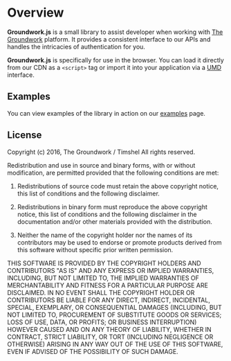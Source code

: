 # Overview

**Groundwork.js** is a small library to assist developer when working with [The Groundwork](https://thegroundwork.com) platform. It provides a consistent interface to our APIs and handles the intricacies of authentication for you.

**Groundwork.js** is specifically for use in the browser. You can load it directly from our CDN as a `<script>` tag or import it into your application via a [UMD](https://github.com/umdjs/umd) interface.

## Examples

You can view examples of the library in action on our [examples](https://cdn.thegroundwork.com/groundworkjs/examples/) page.

## License

Copyright (c) 2016, The Groundwork / Timshel
All rights reserved.

Redistribution and use in source and binary forms, with or without modification, are permitted provided that the following conditions are met:

1. Redistributions of source code must retain the above copyright notice, this list of conditions and the following disclaimer.

2. Redistributions in binary form must reproduce the above copyright notice, this list of conditions and the following disclaimer in the documentation and/or other materials provided with the distribution.

3. Neither the name of the copyright holder nor the names of its contributors may be used to endorse or promote products derived from this software without specific prior written permission.

THIS SOFTWARE IS PROVIDED BY THE COPYRIGHT HOLDERS AND CONTRIBUTORS "AS IS" AND ANY EXPRESS OR IMPLIED WARRANTIES, INCLUDING, BUT NOT LIMITED TO, THE IMPLIED WARRANTIES OF MERCHANTABILITY AND FITNESS FOR A PARTICULAR PURPOSE ARE DISCLAIMED. IN NO EVENT SHALL THE COPYRIGHT HOLDER OR CONTRIBUTORS BE LIABLE FOR ANY DIRECT, INDIRECT, INCIDENTAL, SPECIAL, EXEMPLARY, OR CONSEQUENTIAL DAMAGES (INCLUDING, BUT NOT LIMITED TO, PROCUREMENT OF SUBSTITUTE GOODS OR SERVICES; LOSS OF USE, DATA, OR PROFITS; OR BUSINESS INTERRUPTION) HOWEVER CAUSED AND ON ANY THEORY OF LIABILITY, WHETHER IN CONTRACT, STRICT LIABILITY, OR TORT (INCLUDING NEGLIGENCE OR OTHERWISE) ARISING IN ANY WAY OUT OF THE USE OF THIS SOFTWARE, EVEN IF ADVISED OF THE POSSIBILITY OF SUCH DAMAGE.
